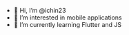 - 👋 Hi, I’m @ichin23
- 👀 I’m interested in mobile applications
- 🌱 I’m currently learning Flutter and JS


<!---
ichin23/ichin23 is a ✨ special ✨ repository because its `README.md` (this file) appears on your GitHub profile.
You can click the Preview link to take a look at your changes.
--->
